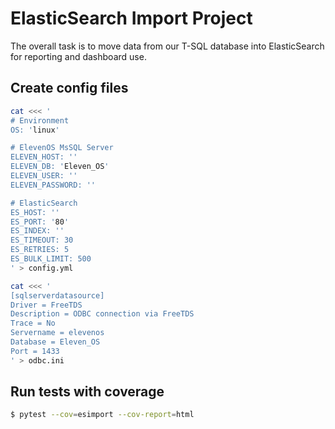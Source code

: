 # ElasticSearch Import Project

The overall task is to move data from our T-SQL database into ElasticSearch for reporting and dashboard use.

## Create config files

```bash
cat <<< '
# Environment
OS: 'linux'

# ElevenOS MsSQL Server
ELEVEN_HOST: ''
ELEVEN_DB: 'Eleven_OS'
ELEVEN_USER: ''
ELEVEN_PASSWORD: ''

# ElasticSearch
ES_HOST: ''
ES_PORT: '80'
ES_INDEX: ''
ES_TIMEOUT: 30
ES_RETRIES: 5
ES_BULK_LIMIT: 500
' > config.yml
```

```bash
cat <<< '
[sqlserverdatasource]
Driver = FreeTDS
Description = ODBC connection via FreeTDS
Trace = No
Servername = elevenos
Database = Eleven_OS
Port = 1433
' > odbc.ini
```

## Run tests with coverage

```bash
$ pytest --cov=esimport --cov-report=html
```
